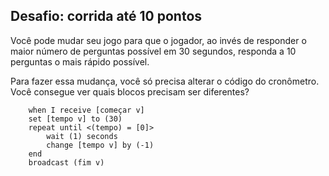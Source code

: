 ## Desafio: corrida até 10 pontos

Você pode mudar seu jogo para que o jogador, ao invés de responder o maior número de perguntas possível em 30 segundos, responda a 10 perguntas o mais rápido possível.

Para fazer essa mudança, você só precisa alterar o código do cronômetro. Você consegue ver quais blocos precisam ser diferentes?

```blocks3
    when I receive [começar v]
    set [tempo v] to (30)
    repeat until <(tempo) = [0]>
        wait (1) seconds
        change [tempo v] by (-1)
    end
    broadcast (fim v)
```